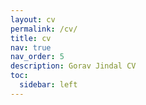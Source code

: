 ```yaml
---
layout: cv
permalink: /cv/
title: cv
nav: true
nav_order: 5
description: Gorav Jindal CV
toc:
  sidebar: left
---
```

